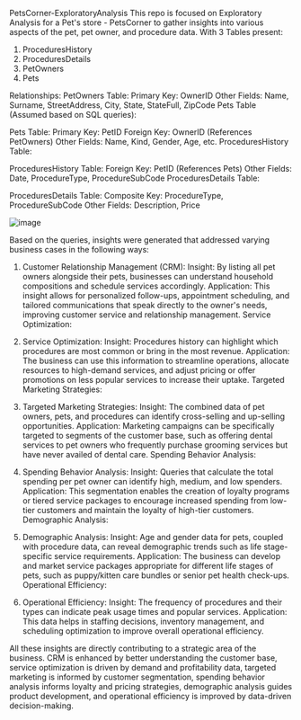 PetsCorner-ExploratoryAnalysis
This repo is focused on Exploratory Analysis for a Pet's store - PetsCorner to gather insights into various aspects of the pet, pet owner, and procedure data.
With 3 Tables present: 
1. ProceduresHistory
2. ProceduresDetails
3. PetOwners
4. Pets

Relationships:
PetOwners Table:
Primary Key: OwnerID
Other Fields: Name, Surname, StreetAddress, City, State, StateFull, ZipCode
Pets Table (Assumed based on SQL queries):

Pets Table: 
Primary Key: PetID
Foreign Key: OwnerID (References PetOwners)
Other Fields: Name, Kind, Gender, Age, etc.
ProceduresHistory Table:

ProceduresHistory Table:
Foreign Key: PetID (References Pets)
Other Fields: Date, ProcedureType, ProcedureSubCode
ProceduresDetails Table:

ProceduresDetails Table:
Composite Key: ProcedureType, ProcedureSubCode
Other Fields: Description, Price

![image](https://github.com/FarahFat/PetsCorner-ExploratoryAnalysis/assets/159918297/9344377a-a20a-4fcf-a86d-3dc06044bd0c)

Based on the queries, insights were generated that addressed varying business cases in the following ways:

1. Customer Relationship Management (CRM):
Insight: By listing all pet owners alongside their pets, businesses can understand household compositions and schedule services accordingly.
Application: This insight allows for personalized follow-ups, appointment scheduling, and tailored communications that speak directly to the owner's needs, improving customer service and relationship management.
Service Optimization:

2. Service Optimization:
Insight: Procedures history can highlight which procedures are most common or bring in the most revenue.
Application: The business can use this information to streamline operations, allocate resources to high-demand services, and adjust pricing or offer promotions on less popular services to increase their uptake.
Targeted Marketing Strategies:

3. Targeted Marketing Strategies:
Insight: The combined data of pet owners, pets, and procedures can identify cross-selling and up-selling opportunities.
Application: Marketing campaigns can be specifically targeted to segments of the customer base, such as offering dental services to pet owners who frequently purchase grooming services but have never availed of dental care.
Spending Behavior Analysis:

4. Spending Behavior Analysis:
Insight: Queries that calculate the total spending per pet owner can identify high, medium, and low spenders.
Application: This segmentation enables the creation of loyalty programs or tiered service packages to encourage increased spending from low-tier customers and maintain the loyalty of high-tier customers.
Demographic Analysis:

5. Demographic Analysis:
Insight: Age and gender data for pets, coupled with procedure data, can reveal demographic trends such as life stage-specific service requirements.
Application: The business can develop and market service packages appropriate for different life stages of pets, such as puppy/kitten care bundles or senior pet health check-ups.
Operational Efficiency:

6. Operational Efficiency:
Insight: The frequency of procedures and their types can indicate peak usage times and popular services.
Application: This data helps in staffing decisions, inventory management, and scheduling optimization to improve overall operational efficiency.

All these insights are directly contributing to a strategic area of the business. CRM is enhanced by better understanding the customer base, service optimization is driven by demand and profitability data, targeted marketing is informed by customer segmentation, spending behavior analysis informs loyalty and pricing strategies, demographic analysis guides product development, and operational efficiency is improved by data-driven decision-making.
